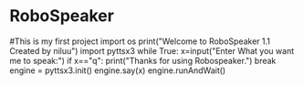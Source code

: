 # RoboSpeaker
#This is my first project
import os
print("Welcome to RoboSpeaker 1.1 Created by niluu")
import pyttsx3
while True:
    x=input("Enter What you want me to speak:")
    if x=="q":
        print("Thanks for using Robospeaker.")
        break
    engine = pyttsx3.init()
    engine.say(x)
    engine.runAndWait()


